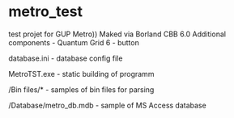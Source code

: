 # metro_test
test projet for GUP Metro))
Maked via Borland CBB 6.0
Additional components - Quantum Grid 6 - button

database.ini - database config file

MetroTST.exe - static building of programm

/Bin files/* - samples of bin files for parsing

/Database/metro_db.mdb - sample of MS Access database

			

